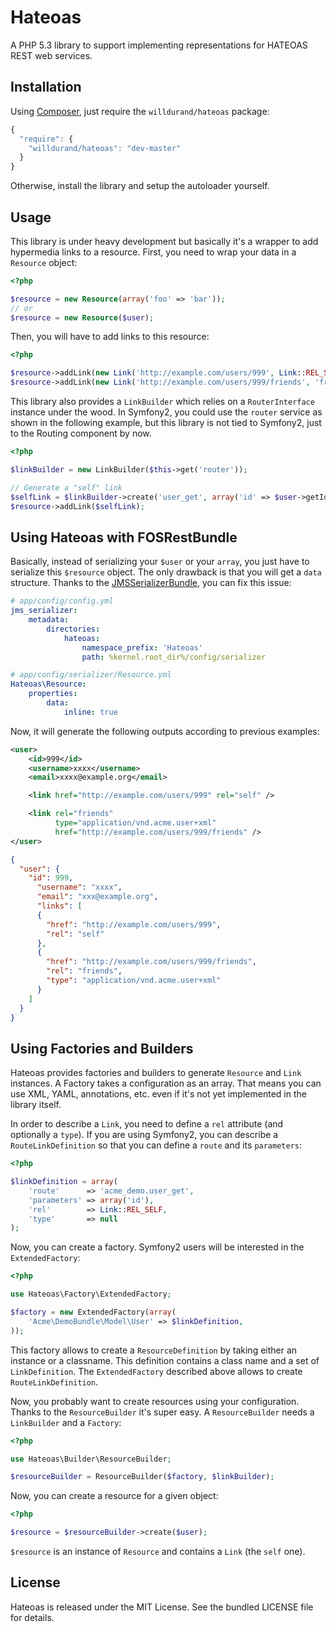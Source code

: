 Hateoas
=======

A PHP 5.3 library to support implementing representations for HATEOAS REST web services.


Installation
------------

Using [Composer](http://getcomposer.org), just require the `willdurand/hateoas`
package:

``` javascript
{
  "require": {
    "willdurand/hateoas": "dev-master"
  }
}
```

Otherwise, install the library and setup the autoloader yourself.


Usage
-----

This library is under heavy development but basically it's a wrapper to add
hypermedia links to a resource. First, you need to wrap your data in a
`Resource` object:

``` php
<?php

$resource = new Resource(array('foo' => 'bar'));
// or
$resource = new Resource($user);
```

Then, you will have to add links to this resource:

``` php
<?php

$resource->addLink(new Link('http://example.com/users/999', Link::REL_SELF));
$resource->addLink(new Link('http://example.com/users/999/friends', 'friends', 'application/vnd.acme.user+xml'));
```

This library also provides a `LinkBuilder` which relies on a `RouterInterface`
instance under the wood. In Symfony2, you could use the `router` service as
shown in the following example, but this library is not tied to Symfony2, just
to the Routing component by now.

``` php
<?php

$linkBuilder = new LinkBuilder($this->get('router'));

// Generate a "self" link
$selfLink = $linkBuilder->create('user_get', array('id' => $user->getId()), Link::REL_SELF);
$resource->addLink($selfLink);
```


Using Hateoas with FOSRestBundle
--------------------------------

Basically, instead of serializing your `$user` or your `array`, you just have to
serialize this `$resource` object. The only drawback is that you will get a
`data` structure. Thanks to the
[JMSSerializerBundle](https://github.com/schmittjoh/JMSSerializerBundle), you
can fix this issue:

``` yaml
# app/config/config.yml
jms_serializer:
    metadata:
        directories:
            hateoas:
                namespace_prefix: 'Hateoas'
                path: %kernel.root_dir%/config/serializer
```

``` yaml
# app/config/serializer/Resource.yml
Hateoas\Resource:
    properties:
        data:
            inline: true
```

Now, it will generate the following outputs according to previous examples:

``` xml
<user>
    <id>999</id>
    <username>xxxx</username>
    <email>xxxx@example.org</email>

    <link href="http://example.com/users/999" rel="self" />

    <link rel="friends"
          type="application/vnd.acme.user+xml"
          href="http://example.com/users/999/friends" />
</user>
```

``` json
{
  "user": {
    "id": 999,
      "username": "xxxx",
      "email": "xxx@example.org",
      "links": [
      {
        "href": "http://example.com/users/999",
        "rel": "self"
      },
      {
        "href": "http://example.com/users/999/friends",
        "rel": "friends",
        "type": "application/vnd.acme.user+xml"
      }
    ]
  }
}
```


Using Factories and Builders
----------------------------

Hateoas provides factories and builders to generate `Resource` and `Link`
instances. A Factory takes a configuration as an array. That means you can use
XML, YAML, annotations, etc. even if it's not yet implemented in the library
itself.

In order to describe a `Link`, you need to define a `rel` attribute (and
optionally a `type`). If you are using Symfony2, you can describe a
`RouteLinkDefinition` so that you can define a `route` and its `parameters`:

``` php
<?php

$linkDefinition = array(
    'route'      => 'acme_demo.user_get',
    'parameters' => array('id'),
    'rel'        => Link::REL_SELF,
    'type'       => null
);
```

Now, you can create a factory. Symfony2 users will be interested in the
`ExtendedFactory`:

``` php
<?php

use Hateoas\Factory\ExtendedFactory;

$factory = new ExtendedFactory(array(
    'Acme\DemoBundle\Model\User' => $linkDefinition,
));
```

This factory allows to create a `ResourceDefinition` by taking either an
instance or a classname. This definition contains a class name and a set of
`LinkDefinition`. The `ExtendedFactory` described above allows to create
`RouteLinkDefinition`.

Now, you probably want to create resources using your configuration. Thanks to
the `ResourceBuilder` it's super easy. A `ResourceBuilder` needs a `LinkBuilder`
and a `Factory`:

``` php
<?php

use Hateoas\Builder\ResourceBuilder;

$resourceBuilder = ResourceBuilder($factory, $linkBuilder);
```

Now, you can create a resource for a given object:

``` php
<?php

$resource = $resourceBuilder->create($user);
```

`$resource` is an instance of `Resource` and contains a `Link` (the `self` one).


License
-------

Hateoas is released under the MIT License. See the bundled LICENSE file for details.
